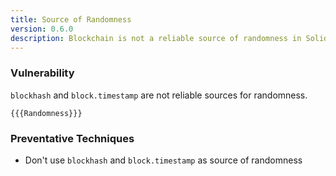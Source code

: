 ```yaml
---
title: Source of Randomness
version: 0.6.0
description: Blockchain is not a reliable source of randomness in Solidity
---
```


### Vulnerability

`blockhash` and `block.timestamp` are not reliable sources for randomness.

```solidity
{{{Randomness}}}
```

### Preventative Techniques

- Don't use `blockhash` and `block.timestamp` as source of randomness
